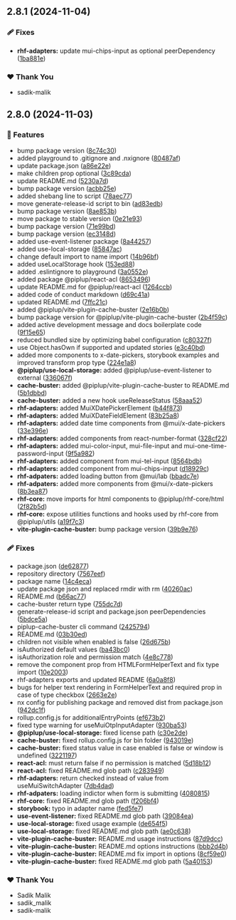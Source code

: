 ## 2.8.1 (2024-11-04)

### 🩹 Fixes

- **rhf-adapters:** update mui-chips-input as optional peerDependency ([1ba881e](https://github.com/sadik-malik/piplup/commit/1ba881e))

### ❤️  Thank You

- sadik-malik

## 2.8.0 (2024-11-03)

### 🚀 Features

- bump package version ([8c74c30](https://github.com/sadik-malik/piplup/commit/8c74c30))
- added playground to .gitignore and .nxignore ([80487af](https://github.com/sadik-malik/piplup/commit/80487af))
- update package.json ([a86e22e](https://github.com/sadik-malik/piplup/commit/a86e22e))
- make children prop optional ([3c89cda](https://github.com/sadik-malik/piplup/commit/3c89cda))
- update README.md ([5230a7d](https://github.com/sadik-malik/piplup/commit/5230a7d))
- bump package version ([acbb25e](https://github.com/sadik-malik/piplup/commit/acbb25e))
- added shebang line to script ([78aec77](https://github.com/sadik-malik/piplup/commit/78aec77))
- move generate-release-id script to bin ([ad83edb](https://github.com/sadik-malik/piplup/commit/ad83edb))
- bump package version ([8ae853b](https://github.com/sadik-malik/piplup/commit/8ae853b))
- move package to stable version ([0e21e93](https://github.com/sadik-malik/piplup/commit/0e21e93))
- bump package version ([71e99bd](https://github.com/sadik-malik/piplup/commit/71e99bd))
- bump package version ([ec3148d](https://github.com/sadik-malik/piplup/commit/ec3148d))
- added use-event-listener package ([8a44257](https://github.com/sadik-malik/piplup/commit/8a44257))
- added use-local-storage ([85847ac](https://github.com/sadik-malik/piplup/commit/85847ac))
- change default import to name import ([14b96bf](https://github.com/sadik-malik/piplup/commit/14b96bf))
- added useLocalStorage hook ([153ed88](https://github.com/sadik-malik/piplup/commit/153ed88))
- added .eslintignore to playground ([3a0552e](https://github.com/sadik-malik/piplup/commit/3a0552e))
- added package @piplup/react-acl ([8653496](https://github.com/sadik-malik/piplup/commit/8653496))
- update README.md for @piplup/react-acl ([1264ccb](https://github.com/sadik-malik/piplup/commit/1264ccb))
- added code of conduct markdown ([d69c41a](https://github.com/sadik-malik/piplup/commit/d69c41a))
- updated README.md ([7ffc21c](https://github.com/sadik-malik/piplup/commit/7ffc21c))
- added @piplup/vite-plugin-cache-buster ([2e16b0b](https://github.com/sadik-malik/piplup/commit/2e16b0b))
- bump package version for @piplup/vite-plugin-cache-buster ([2b4f59c](https://github.com/sadik-malik/piplup/commit/2b4f59c))
- added active development message and docs boilerplate code ([9f15e65](https://github.com/sadik-malik/piplup/commit/9f15e65))
- reduced bundled size by optimizing babel configuration ([c80327f](https://github.com/sadik-malik/piplup/commit/c80327f))
- use Object.hasOwn if supported and updated stories ([e3c40bd](https://github.com/sadik-malik/piplup/commit/e3c40bd))
- added more components to x-date-pickers, storybook examples and improved transform prop type ([224e1a8](https://github.com/sadik-malik/piplup/commit/224e1a8))
- **@piplup/use-local-storage:** added @piplup/use-event-listener to external ([336067f](https://github.com/sadik-malik/piplup/commit/336067f))
- **cache-buster:** added @piplup/vite-plugin-cache-buster to README.md ([5b1dbbd](https://github.com/sadik-malik/piplup/commit/5b1dbbd))
- **cache-buster:** added a new hook useReleaseStatus ([58aaa52](https://github.com/sadik-malik/piplup/commit/58aaa52))
- **rhf-adapters:** added MuiXDatePickerElement ([b44f873](https://github.com/sadik-malik/piplup/commit/b44f873))
- **rhf-adapters:** added MuiXDateFieldElement ([83b25a8](https://github.com/sadik-malik/piplup/commit/83b25a8))
- **rhf-adapters:** added date time components from @mui/x-date-pickers ([33e396e](https://github.com/sadik-malik/piplup/commit/33e396e))
- **rhf-adapters:** added components from react-number-format ([328cf22](https://github.com/sadik-malik/piplup/commit/328cf22))
- **rhf-adapters:** added mui-color-input, mui-file-input and mui-one-time-password-input ([9f5a982](https://github.com/sadik-malik/piplup/commit/9f5a982))
- **rhf-adapters:** added component from mui-tel-input ([8564bdb](https://github.com/sadik-malik/piplup/commit/8564bdb))
- **rhf-adapters:** added component from mui-chips-input ([d18929c](https://github.com/sadik-malik/piplup/commit/d18929c))
- **rhf-adpaters:** added loading button from @mui/lab ([bbadc7e](https://github.com/sadik-malik/piplup/commit/bbadc7e))
- **rhf-adpaters:** added more components from @mui/x-date-pickers ([8b3ea87](https://github.com/sadik-malik/piplup/commit/8b3ea87))
- **rhf-core:** move imports for html components to @piplup/rhf-core/html ([2f82b5d](https://github.com/sadik-malik/piplup/commit/2f82b5d))
- **rhf-core:** expose utilities functions and hooks used by rhf-core from @piplup/utils ([a19f7c3](https://github.com/sadik-malik/piplup/commit/a19f7c3))
- **vite-plugin-cache-buster:** bump package version ([39b9e76](https://github.com/sadik-malik/piplup/commit/39b9e76))

### 🩹 Fixes

- package.json ([de62877](https://github.com/sadik-malik/piplup/commit/de62877))
- repository directory ([7567eef](https://github.com/sadik-malik/piplup/commit/7567eef))
- package name ([14c4eca](https://github.com/sadik-malik/piplup/commit/14c4eca))
- update package json and replaced rmdir with rm ([40260ac](https://github.com/sadik-malik/piplup/commit/40260ac))
- README.md ([b66ac77](https://github.com/sadik-malik/piplup/commit/b66ac77))
- cache-buster return type ([755dc7d](https://github.com/sadik-malik/piplup/commit/755dc7d))
- generate-release-id script and package.json peerDependencies ([5bdce5a](https://github.com/sadik-malik/piplup/commit/5bdce5a))
- piplup-cache-buster cli command ([2425794](https://github.com/sadik-malik/piplup/commit/2425794))
- README.md ([03b30ed](https://github.com/sadik-malik/piplup/commit/03b30ed))
- children not visible when enabled is false ([26d675b](https://github.com/sadik-malik/piplup/commit/26d675b))
- isAuthorized default values ([ba43bc0](https://github.com/sadik-malik/piplup/commit/ba43bc0))
- isAuthorization role and permission match ([4e8c778](https://github.com/sadik-malik/piplup/commit/4e8c778))
- remove the component prop from HTMLFormHelperText and fix type import ([10e2003](https://github.com/sadik-malik/piplup/commit/10e2003))
- rhf-adapters exports and updated README ([6a0a8f8](https://github.com/sadik-malik/piplup/commit/6a0a8f8))
- bugs for helper text rendering in FormHelperText and required prop in case of type checkbox ([2663e2e](https://github.com/sadik-malik/piplup/commit/2663e2e))
- nx config for publishing package and removed dist from package.json ([942dc1f](https://github.com/sadik-malik/piplup/commit/942dc1f))
- rollup.config.js for additionalEntryPoints ([ef673b2](https://github.com/sadik-malik/piplup/commit/ef673b2))
- fixed type warning for useMuiOtpInputAdapter ([930ba53](https://github.com/sadik-malik/piplup/commit/930ba53))
- **@piplup/use-local-storage:** fixed license path ([c30e2de](https://github.com/sadik-malik/piplup/commit/c30e2de))
- **cache-buster:** fixed rollup.config.js for bin folder ([943019e](https://github.com/sadik-malik/piplup/commit/943019e))
- **cache-buster:** fixed status value in case enabled is false or window is undefined ([3221197](https://github.com/sadik-malik/piplup/commit/3221197))
- **react-acl:** must return false if no permission is matched ([5d18b12](https://github.com/sadik-malik/piplup/commit/5d18b12))
- **react-acl:** fixed README.md glob path ([c283949](https://github.com/sadik-malik/piplup/commit/c283949))
- **rhf-adapters:** return checked instead of value from useMuiSwitchAdapter ([7db4dad](https://github.com/sadik-malik/piplup/commit/7db4dad))
- **rhf-adpaters:** loading indictor when form is submitting ([4080815](https://github.com/sadik-malik/piplup/commit/4080815))
- **rhf-core:** fixed README.md glob path ([f206bf4](https://github.com/sadik-malik/piplup/commit/f206bf4))
- **storybook:** typo in adapter name ([fed5fe7](https://github.com/sadik-malik/piplup/commit/fed5fe7))
- **use-event-listener:** fixed README.md glob path ([39084ea](https://github.com/sadik-malik/piplup/commit/39084ea))
- **use-local-storage:** fixed usage example ([de654f5](https://github.com/sadik-malik/piplup/commit/de654f5))
- **use-local-storage:** fixed README.md glob path ([ae0c638](https://github.com/sadik-malik/piplup/commit/ae0c638))
- **vite-plugin-cache-buster:** README.md usage instructions ([87d9dcc](https://github.com/sadik-malik/piplup/commit/87d9dcc))
- **vite-plugin-cache-buster:** README.md options instructions ([bbb2d4b](https://github.com/sadik-malik/piplup/commit/bbb2d4b))
- **vite-plugin-cache-buster:** README.md fix import in options ([8cf59e0](https://github.com/sadik-malik/piplup/commit/8cf59e0))
- **vite-plugin-cache-buster:** fixed README.md glob path ([5a40153](https://github.com/sadik-malik/piplup/commit/5a40153))

### ❤️  Thank You

- Sadik Malik
- sadik_malik
- sadik-malik